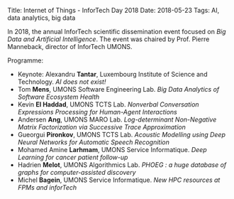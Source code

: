 Title: Internet of Things - InforTech Day 2018
Date: 2018-05-23
Tags: AI, data analytics, big data

In 2018, the annual InforTech scientific dissemination event focused on *Big Data and Artificial Intelligence*. The event was chaired by Prof. Pierre Manneback, director of InforTech UMONS.

Programme:

  * Keynote: Alexandru **Tantar**, Luxembourg Institute of Science and Technology. *AI does not exist!*
  * Tom **Mens**, UMONS Software Engineering Lab. *Big Data Analytics of Software Ecosystem Health*
  * Kevin **El Haddad**, UMONS TCTS Lab. *Nonverbal Conversation Expressions Processing for Human-Agent Interactions*
  * Andersen **Ang**, UMONS MARO Lab. *Log-determinant Non-Negative Matrix Factorization via Successive Trace Approximation*
  * Gueorgui **Pironkov**, UMONS TCTS Lab. *Acoustic Modelling using Deep Neural Networks for Automatic Speech Recognition*
  * Mohamed Amine **Larhmam**, UMONS Service Informatique. *Deep Learning for cancer patient follow-up*
  * Hadrien **Melot**, UMONS Algorithmics Lab. *PHOEG : a huge database of graphs for computer-assisted discovery*
  * Michel **Bagein**, UMONS Service Informatique. *New HPC resources at FPMs and inforTech*
